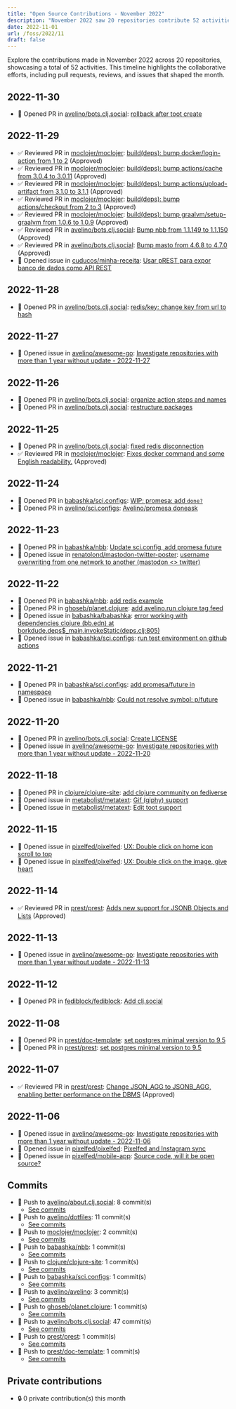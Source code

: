 ```yaml
---
title: "Open Source Contributions - November 2022"
description: "November 2022 saw 20 repositories contribute 52 activities, including 16 pull requests and 15 issues, driving significant community engagement."
date: 2022-11-01
url: /foss/2022/11
draft: false
---
```


Explore the contributions made in November 2022 across 20 repositories, showcasing a total of 52 activities. This timeline highlights the collaborative efforts, including pull requests, reviews, and issues that shaped the month.

## 2022-11-30

- 🔀 Opened PR in [avelino/bots.clj.social](https://github.com/avelino/bots.clj.social): [rollback after toot create](https://github.com/avelino/bots.clj.social/pull/8)

## 2022-11-29

- ✅ Reviewed PR in [moclojer/moclojer](https://github.com/moclojer/moclojer): [build(deps): bump docker/login-action from 1 to 2](https://github.com/moclojer/moclojer/pull/78#pullrequestreview-1197391357) (Approved)
- ✅ Reviewed PR in [moclojer/moclojer](https://github.com/moclojer/moclojer): [build(deps): bump actions/cache from 3.0.4 to 3.0.11](https://github.com/moclojer/moclojer/pull/80#pullrequestreview-1197390619) (Approved)
- ✅ Reviewed PR in [moclojer/moclojer](https://github.com/moclojer/moclojer): [build(deps): bump actions/upload-artifact from 3.1.0 to 3.1.1](https://github.com/moclojer/moclojer/pull/81#pullrequestreview-1197389608) (Approved)
- ✅ Reviewed PR in [moclojer/moclojer](https://github.com/moclojer/moclojer): [build(deps): bump actions/checkout from 2 to 3](https://github.com/moclojer/moclojer/pull/79#pullrequestreview-1197388168) (Approved)
- ✅ Reviewed PR in [moclojer/moclojer](https://github.com/moclojer/moclojer): [build(deps): bump graalvm/setup-graalvm from 1.0.6 to 1.0.9](https://github.com/moclojer/moclojer/pull/77#pullrequestreview-1197387182) (Approved)
- ✅ Reviewed PR in [avelino/bots.clj.social](https://github.com/avelino/bots.clj.social): [Bump nbb from 1.1.149 to 1.1.150](https://github.com/avelino/bots.clj.social/pull/7#pullrequestreview-1197479352) (Approved)
- ✅ Reviewed PR in [avelino/bots.clj.social](https://github.com/avelino/bots.clj.social): [Bump masto from 4.6.8 to 4.7.0](https://github.com/avelino/bots.clj.social/pull/6#pullrequestreview-1197478928) (Approved)
- 🐛 Opened issue in [cuducos/minha-receita](https://github.com/cuducos/minha-receita): [Usar pREST para expor banco de dados como API REST](https://github.com/cuducos/minha-receita/issues/167)

## 2022-11-28

- 🔀 Opened PR in [avelino/bots.clj.social](https://github.com/avelino/bots.clj.social): [redis/key: change key from url to hash](https://github.com/avelino/bots.clj.social/pull/5)

## 2022-11-27

- 🐛 Opened issue in [avelino/awesome-go](https://github.com/avelino/awesome-go): [Investigate repositories with more than 1 year without update - 2022-11-27](https://github.com/avelino/awesome-go/issues/4617)

## 2022-11-26

- 🔀 Opened PR in [avelino/bots.clj.social](https://github.com/avelino/bots.clj.social): [organize action steps and names](https://github.com/avelino/bots.clj.social/pull/4)
- 🔀 Opened PR in [avelino/bots.clj.social](https://github.com/avelino/bots.clj.social): [restructure packages](https://github.com/avelino/bots.clj.social/pull/3)

## 2022-11-25

- 🔀 Opened PR in [avelino/bots.clj.social](https://github.com/avelino/bots.clj.social): [fixed redis disconnection](https://github.com/avelino/bots.clj.social/pull/2)
- ✅ Reviewed PR in [moclojer/moclojer](https://github.com/moclojer/moclojer): [Fixes docker command and some English readability.](https://github.com/moclojer/moclojer/pull/76#pullrequestreview-1193724825) (Approved)

## 2022-11-24

- 🔀 Opened PR in [babashka/sci.configs](https://github.com/babashka/sci.configs): [WIP: promesa: add `done?`](https://github.com/babashka/sci.configs/pull/16)
- 🔀 Opened PR in [avelino/sci.configs](https://github.com/avelino/sci.configs): [Avelino/promesa doneask](https://github.com/avelino/sci.configs/pull/1)

## 2022-11-23

- 🔀 Opened PR in [babashka/nbb](https://github.com/babashka/nbb): [Update sci.config, add promesa future](https://github.com/babashka/nbb/pull/284)
- 🐛 Opened issue in [renatolond/mastodon-twitter-poster](https://github.com/renatolond/mastodon-twitter-poster): [username overwriting from one network to another (mastodon <> twitter)](https://github.com/renatolond/mastodon-twitter-poster/issues/884)

## 2022-11-22

- 🔀 Opened PR in [babashka/nbb](https://github.com/babashka/nbb): [add redis example](https://github.com/babashka/nbb/pull/283)
- 🔀 Opened PR in [ghoseb/planet.clojure](https://github.com/ghoseb/planet.clojure): [add avelino.run clojure tag feed](https://github.com/ghoseb/planet.clojure/pull/342)
- 🐛 Opened issue in [babashka/babashka](https://github.com/babashka/babashka): [error working with dependencies clojure (bb.edn) at borkdude.deps$_main.invokeStatic(deps.clj:805)](https://github.com/babashka/babashka/issues/1425)
- 🐛 Opened issue in [babashka/sci.configs](https://github.com/babashka/sci.configs): [run test environment on github actions](https://github.com/babashka/sci.configs/issues/14)

## 2022-11-21

- 🔀 Opened PR in [babashka/sci.configs](https://github.com/babashka/sci.configs): [add promesa/future in namespace](https://github.com/babashka/sci.configs/pull/13)
- 🐛 Opened issue in [babashka/nbb](https://github.com/babashka/nbb): [Could not resolve symbol: p/future](https://github.com/babashka/nbb/issues/282)

## 2022-11-20

- 🔀 Opened PR in [avelino/bots.clj.social](https://github.com/avelino/bots.clj.social): [Create LICENSE](https://github.com/avelino/bots.clj.social/pull/1)
- 🐛 Opened issue in [avelino/awesome-go](https://github.com/avelino/awesome-go): [Investigate repositories with more than 1 year without update - 2022-11-20](https://github.com/avelino/awesome-go/issues/4607)

## 2022-11-18

- 🔀 Opened PR in [clojure/clojure-site](https://github.com/clojure/clojure-site): [add clojure community on fediverse](https://github.com/clojure/clojure-site/pull/618)
- 🐛 Opened issue in [metabolist/metatext](https://github.com/metabolist/metatext): [Gif (giphy) support ](https://github.com/metabolist/metatext/issues/193)
- 🐛 Opened issue in [metabolist/metatext](https://github.com/metabolist/metatext): [Edit toot support](https://github.com/metabolist/metatext/issues/192)

## 2022-11-15

- 🐛 Opened issue in [pixelfed/pixelfed](https://github.com/pixelfed/pixelfed): [UX: Double click on home icon scroll to top](https://github.com/pixelfed/pixelfed/issues/3777)
- 🐛 Opened issue in [pixelfed/pixelfed](https://github.com/pixelfed/pixelfed): [UX: Double click on the image, give heart](https://github.com/pixelfed/pixelfed/issues/3776)

## 2022-11-14

- ✅ Reviewed PR in [prest/prest](https://github.com/prest/prest): [Adds new support for JSONB Objects and Lists](https://github.com/prest/prest/pull/740#pullrequestreview-1179173530) (Approved)

## 2022-11-13

- 🐛 Opened issue in [avelino/awesome-go](https://github.com/avelino/awesome-go): [Investigate repositories with more than 1 year without update - 2022-11-13](https://github.com/avelino/awesome-go/issues/4600)

## 2022-11-12

- 🔀 Opened PR in [fediblock/fediblock](https://github.com/fediblock/fediblock): [Add clj.social](https://github.com/fediblock/fediblock/pull/1)

## 2022-11-08

- 🔀 Opened PR in [prest/doc-template](https://github.com/prest/doc-template): [set postgres minimal version to 9.5](https://github.com/prest/doc-template/pull/45)
- 🔀 Opened PR in [prest/prest](https://github.com/prest/prest): [set postgres minimal version to 9.5](https://github.com/prest/prest/pull/735)

## 2022-11-07

- ✅ Reviewed PR in [prest/prest](https://github.com/prest/prest): [Change JSON_AGG to JSONB_AGG, enabling better performance on the DBMS](https://github.com/prest/prest/pull/733#pullrequestreview-1170515050) (Approved)

## 2022-11-06

- 🐛 Opened issue in [avelino/awesome-go](https://github.com/avelino/awesome-go): [Investigate repositories with more than 1 year without update - 2022-11-06](https://github.com/avelino/awesome-go/issues/4593)
- 🐛 Opened issue in [pixelfed/pixelfed](https://github.com/pixelfed/pixelfed): [Pixelfed and Instagram sync](https://github.com/pixelfed/pixelfed/issues/3724)
- 🐛 Opened issue in [pixelfed/mobile-app](https://github.com/pixelfed/mobile-app): [Source code, will it be open source?](https://github.com/pixelfed/mobile-app/issues/31)

## Commits

- 🔨 Push to [avelino/about.clj.social](https://github.com/avelino/about.clj.social): 8 commit(s)
  - [See commits](https://github.com/avelino/about.clj.social/commits?author=avelino&since=2022-11-01T00:00:00Z&until=2022-11-30T23:59:59Z)
- 🔨 Push to [avelino/dotfiles](https://github.com/avelino/dotfiles): 11 commit(s)
  - [See commits](https://github.com/avelino/dotfiles/commits?author=avelino&since=2022-11-01T00:00:00Z&until=2022-11-30T23:59:59Z)
- 🔨 Push to [moclojer/moclojer](https://github.com/moclojer/moclojer): 2 commit(s)
  - [See commits](https://github.com/moclojer/moclojer/commits?author=avelino&since=2022-11-01T00:00:00Z&until=2022-11-30T23:59:59Z)
- 🔨 Push to [babashka/nbb](https://github.com/babashka/nbb): 1 commit(s)
  - [See commits](https://github.com/babashka/nbb/commits?author=avelino&since=2022-11-01T00:00:00Z&until=2022-11-30T23:59:59Z)
- 🔨 Push to [clojure/clojure-site](https://github.com/clojure/clojure-site): 1 commit(s)
  - [See commits](https://github.com/clojure/clojure-site/commits?author=avelino&since=2022-11-01T00:00:00Z&until=2022-11-30T23:59:59Z)
- 🔨 Push to [babashka/sci.configs](https://github.com/babashka/sci.configs): 1 commit(s)
  - [See commits](https://github.com/babashka/sci.configs/commits?author=avelino&since=2022-11-01T00:00:00Z&until=2022-11-30T23:59:59Z)
- 🔨 Push to [avelino/avelino](https://github.com/avelino/avelino): 3 commit(s)
  - [See commits](https://github.com/avelino/avelino/commits?author=avelino&since=2022-11-01T00:00:00Z&until=2022-11-30T23:59:59Z)
- 🔨 Push to [ghoseb/planet.clojure](https://github.com/ghoseb/planet.clojure): 1 commit(s)
  - [See commits](https://github.com/ghoseb/planet.clojure/commits?author=avelino&since=2022-11-01T00:00:00Z&until=2022-11-30T23:59:59Z)
- 🔨 Push to [avelino/bots.clj.social](https://github.com/avelino/bots.clj.social): 47 commit(s)
  - [See commits](https://github.com/avelino/bots.clj.social/commits?author=avelino&since=2022-11-01T00:00:00Z&until=2022-11-30T23:59:59Z)
- 🔨 Push to [prest/prest](https://github.com/prest/prest): 1 commit(s)
  - [See commits](https://github.com/prest/prest/commits?author=avelino&since=2022-11-01T00:00:00Z&until=2022-11-30T23:59:59Z)
- 🔨 Push to [prest/doc-template](https://github.com/prest/doc-template): 1 commit(s)
  - [See commits](https://github.com/prest/doc-template/commits?author=avelino&since=2022-11-01T00:00:00Z&until=2022-11-30T23:59:59Z)

## Private contributions

- 🔒 0 private contribution(s) this month

